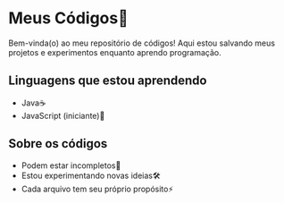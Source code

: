 # Meus Códigos🚀

Bem-vinda(o) ao meu repositório de códigos! Aqui estou salvando meus projetos e experimentos enquanto aprendo programação.

## Linguagens que estou aprendendo
- Java☕
- JavaScript (iniciante)📜

## Sobre os códigos
- Podem estar incompletos🧩
- Estou experimentando novas ideias🛠️
- Cada arquivo tem seu próprio propósito⚡
